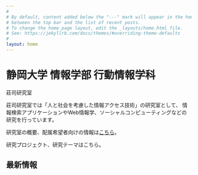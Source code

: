 ```yaml
---
#
# By default, content added below the "---" mark will appear in the home page
# between the top bar and the list of recent posts.
# To change the home page layout, edit the _layouts/home.html file.
# See: https://jekyllrb.com/docs/themes/#overriding-theme-defaults
#
layout: home
---
```


<style>
    span.title{
        font-size:400%
        font-weight:bolder;
    }
</style>

<h1>静岡大学 情報学部 行動情報学科</h1>
<span class="title">莊司研究室</span>

莊司研究室では「人と社会を考慮した情報アクセス技術」の研究室として、
情報検索アプリケーションやWeb情報学、ソーシャルコンピューティングなどの研究を行っています。

研究室の概要、配属希望者向けの情報は[こちら](./about)。

研究プロジェクト、研究テーマはこちら。


<h2>最新情報</h2>

<!-- ![写真](/assets/img/index/index.jpg "研究室") -->